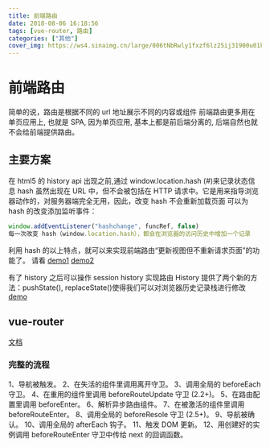 ```yaml
---
title: 前端路由
date: 2018-08-06 16:18:56
tags: [vue-router, 路由]
categories: ["其他"]
cover_img: https://ws4.sinaimg.cn/large/006tNbRwly1fxzf6lz25ij31900u01kx.jpg
---
```


# 前端路由

简单的说，路由是根据不同的 url 地址展示不同的内容或组件
前端路由更多用在单页应用上, 也就是 SPA, 因为单页应用, 基本上都是前后端分离的, 后端自然也就不会给前端提供路由。

<!--more-->

## 主要方案

在 html5 的 history api 出现之前,通过 window.location.hash (#)来记录状态信息
hash 虽然出现在 URL 中，但不会被包括在 HTTP 请求中。它是用来指导浏览器动作的，对服务器端完全无用，因此，改变 hash 不会重新加载页面
可以为 hash 的改变添加监听事件：

```javascript
window.addEventListener("hashchange", funcRef, false)
每一次改变 hash（window.location.hash），都会在浏览器的访问历史中增加一个记录
```

利用 hash 的以上特点，就可以来实现前端路由“更新视图但不重新请求页面”的功能了。
请看 [demo1](http://jsbin.com/zepuxewise/5/edit?html,js,output)
[demo2](http://jsbin.com/xaduveniwo/edit?html,js,output)

有了 history 之后可以操作 session history 实现路由
History 提供了两个新的方法：pushState(), replaceState()使得我们可以对浏览器历史记录栈进行修改
[demo](http://jsbin.com/serasibeqe/13/edit?html,js,output)

## vue-router

[文档](https://router.vuejs.org/zh/)

### 完整的流程

1、导航被触发。
2、在失活的组件里调用离开守卫。
3、调用全局的 beforeEach 守卫。
4、在重用的组件里调用 beforeRouteUpdate 守卫 (2.2+)。
5、在路由配置里调用 beforeEnter。
6、解析异步路由组件。
7、在被激活的组件里调用 beforeRouteEnter。
8、调用全局的 beforeResole 守卫 (2.5+)。
9、导航被确认。
10、调用全局的 afterEach 钩子。
11、触发 DOM 更新。
12、用创建好的实例调用 beforeRouteEnter 守卫中传给 next 的回调函数。
